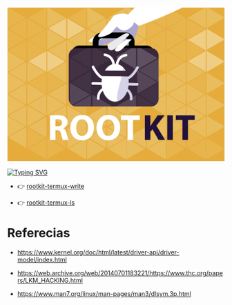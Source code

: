 ![logo](./.img/rootkit.png)

[![Typing SVG](https://readme-typing-svg.demolab.com?font=Itim&size=45&pause=1000&color=F7BF36&center=&vCenter=&repeat=&random=&width=435&height=100&lines=Documentaci%C3%B3n+)](https://git.io/typing-svg)

- 👉 [rootkit-termux-write](https://victorh028.github.io/rootkit-termux/#) 

- 👉 [rootkit-termux-ls]()

# Referecias 

- https://www.kernel.org/doc/html/latest/driver-api/driver-model/index.html

- https://web.archive.org/web/20140701183221/https://www.thc.org/papers/LKM_HACKING.html

- https://www.man7.org/linux/man-pages/man3/dlsym.3p.html

